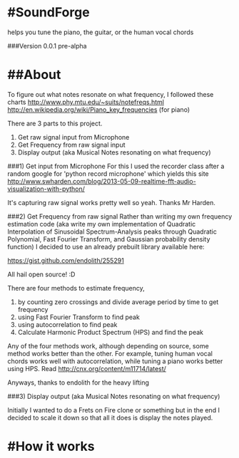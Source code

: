 #SoundForge
==========

helps you tune the piano, the guitar, or the human vocal chords

###Version 0.0.1 pre-alpha

##About
==========

To figure out what notes resonate on what frequency, I followed these charts
http://www.phy.mtu.edu/~suits/notefreqs.html <br />
http://en.wikipedia.org/wiki/Piano_key_frequencies (for piano)

There are 3 parts to this project. <br />
1) Get raw signal input from Microphone <br />
2) Get Frequency from raw signal input <br />
3) Display output (aka Musical Notes resonating on what frequency)

###1) Get input from Microphone
For this I used the recorder class after a random google for 'python record microphone' which yields this site http://www.swharden.com/blog/2013-05-09-realtime-fft-audio-visualization-with-python/

It's capturing raw signal works pretty well so yeah. Thanks Mr Harden.

###2) Get Frequency from raw signal
Rather than writing my own frequency estimation code (aka write my own implementation of Quadratic Interpolation of Sinusoidal Spectrum-Analysis peaks through Quadratic Polynomial, Fast Fourier Transform, and Gaussian probability density function) I decided to use an already prebuilt library available here:

https://gist.github.com/endolith/255291

All hail open source! :D

There are four methods to estimate frequency, 

1) by counting zero crossings and divide average period by time to get frequency
2) using Fast Fourier Transform to find peak
3) using autocorrelation to find peak
4) Calculate Harmonic Product Spectrum (HPS) and find the peak

Any of the four methods work, although depending on source, some method works better than the other. For example, tuning human vocal chords works well with autocorrelation, while tuning a piano works better using HPS. Read http://cnx.org/content/m11714/latest/

Anyways, thanks to endolith for the heavy lifting

###3) Display output (aka Musical Notes resonating on what frequency)

Initially I wanted to do a Frets on Fire clone or something but in the end I decided to scale it down so that all it does is display the notes played.

#How it works
==========

